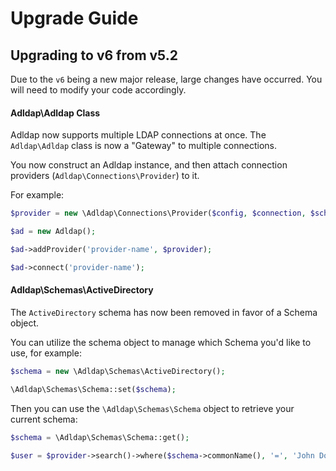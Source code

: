 # Upgrade Guide

## Upgrading to v6 from v5.2

Due to the `v6` being a new major release, large changes have occurred. You will need to modify your code accordingly.

#### Adldap\Adldap Class

Adldap now supports multiple LDAP connections at once. The `Adldap\Adldap` class is now a "Gateway" to multiple connections.

You now construct an Adldap instance, and then attach connection providers (`Adldap\Connections\Provider`) to it.

For example:

```php
$provider = new \Adldap\Connections\Provider($config, $connection, $schema);

$ad = new Adldap();

$ad->addProvider('provider-name', $provider);

$ad->connect('provider-name');
```

#### Adldap\Schemas\ActiveDirectory

The `ActiveDirectory` schema has now been removed in favor of a Schema object.

You can utilize the schema object to manage which Schema you'd like to use, for example:

```php
$schema = new \Adldap\Schemas\ActiveDirectory();

\Adldap\Schemas\Schema::set($schema);
```

Then you can use the `\Adldap\Schemas\Schema` object to retrieve your current schema:

```php
$schema = \Adldap\Schemas\Schema::get();

$user = $provider->search()->where($schema->commonName(), '=', 'John Doe')->first();
```
